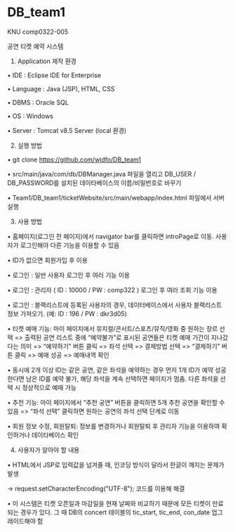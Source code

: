 # DB_team1
KNU comp0322-005

공연 티켓 예약 시스템


1. Application 제작 환경

•	IDE : Eclipse IDE for Enterprise

•	Language : Java (JSP), HTML, CSS

•	DBMS : Oracle SQL

•	OS : Windows

•	Server : Tomcat v8.5 Server (local 환경)


2. 실행 방법

•	git clone https://github.com/wjdfo/DB_team1

• src/main/java/com/db/DBManager.java 파일을 열리고 DB_USER / DB_PASSWORD를 설치된 데이타베이스의 이름/비밀번호로 바꾸기

•	Team1/DB_team1/ticketWebsite/src/main/webapp/index.html 파일에서 서버 실행 


3. 사용 방법

•	홈페이지(로그인 전 페이지)에서 navigator bar를 클릭하면 introPage로 이동. 사용자가 로그인해야 다른 기능을 이용할 수 있음

•	ID가 없으면 회원가입 후 이용

•	로그인 : 일반 사용자 로그인 후 여러 기능 이용

•	로그인 : 관리자 ( ID : 10000 / PW : comp322 ) 로그인 후 여러 조회 기능 이용

•	로그인 : 블랙리스트에 등록된 사용자의 경우, 데이터베이스에서 사용자 블랙리스트 정보 가져오기. (예: ID : 196 / PW : dkr3d05)

•	티켓 예매 기능: 마이 페이지에서 뮤지컬/콘서트/스포츠/뮤직/영화 중 원하는 장르 선택 => 출력된 공연 리스트 중에 “예약불가”로 표시된 공연들은 티켓 예매 기간이 지나갔다는 의미 => “예약하기” 버튼 클릭 => 좌석 선택 => 결제방법 선택 => “결제하기” 버튼 클릭 => 예매 성공 => 예매내역 확인

•	동시에 2개 이상 ID는 같은 공연, 같은 좌석을 예약하는 경우 먼저 1개 ID가 예약 성공한다면 남은 ID를 예약 불가, 해당 좌석을 계속 선택하면 페이지가 멈춤. 다른 좌석을 선택 시 정상적으로 예매 가능

•	추천 기능: 마이 페이지에서 “추천 공연” 버튼을 클릭하면 5개 추천 공연을 확인할 수 있음 => “좌석 선택” 클릭하면 원하는 공연의 좌석 선택 단계로 이동

•	회원 정보 수정, 회원탈퇴: 정보를 변경하거나 회원탈퇴 후 관리자 기능을 이용하여 확인하거나 데이타베이스 확인


4. 사용자가 알아야 할 내용

•	HTML에서 JSP로 입력값을 넘겨줄 때, 인코딩 방식이 달라서 한글이 깨지는 문제가 발생

-> request.setCharacterEncoding("UTF-8"); 코드를 이용해 해결

•	이 시스템은 티켓 오픈일과 마감일을 현재 날짜와 비교하기 때문에 모든 티켓이 만료되는 경우가 있다. 그 때 DB의 concert 테이블의 tic_start, tic_end, con_date 업그레이드해야 함

